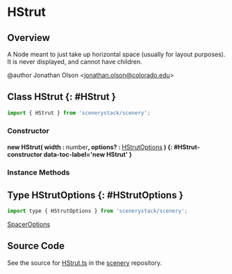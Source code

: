 # HStrut

## Overview

A Node meant to just take up horizontal space (usually for layout purposes).
It is never displayed, and cannot have children.

@author Jonathan Olson &lt;jonathan.olson@colorado.edu&gt;

## Class HStrut {: #HStrut }


```js
import { HStrut } from 'scenerystack/scenery';
```
### Constructor

#### new HStrut( width : <span style="font-weight: 400;"><span style="color: hsla(calc(var(--md-hue) + 180deg),80%,40%,1);">number</span></span>, options? : <span style="font-weight: 400;">[HStrutOptions](../scenery/HStrut.md#HStrutOptions)</span> ) {: #HStrut-constructor data-toc-label='new HStrut' }

### Instance Methods





## Type HStrutOptions {: #HStrutOptions }


```js
import type { HStrutOptions } from 'scenerystack/scenery';
```


[SpacerOptions](../scenery/Spacer.md#SpacerOptions)



## Source Code

See the source for [HStrut.ts](https://github.com/phetsims/scenery/blob/main/js/nodes/HStrut.ts) in the [scenery](https://github.com/phetsims/scenery) repository.
